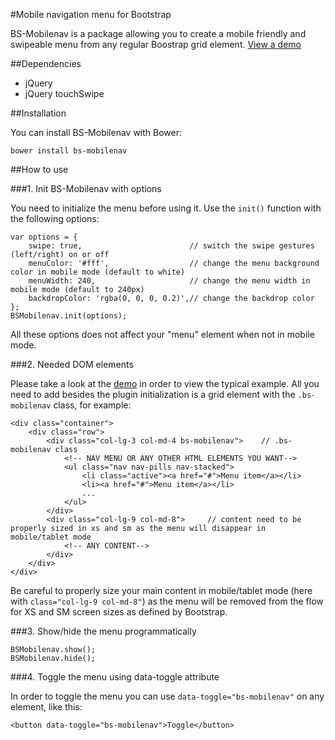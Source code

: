 #Mobile navigation menu for Bootstrap

BS-Mobilenav is a package allowing you to create a mobile friendly and swipeable menu from any regular Boostrap grid element. [View a demo](http://255kb.github.io/bs-mobilenav/)

##Dependencies
- jQuery
- jQuery touchSwipe

##Installation

You can install BS-Mobilenav with Bower:

    bower install bs-mobilenav

##How to use

###1. Init BS-Mobilenav with options

You need to initialize the menu before using it. Use the `init()` function with the following options:

    var options = {
        swipe: true,                        // switch the swipe gestures (left/right) on or off
        menuColor: '#fff',                  // change the menu background color in mobile mode (default to white)
        menuWidth: 240,                     // change the menu width in mobile mode (default to 240px)
        backdropColor: 'rgba(0, 0, 0, 0.2)',// change the backdrop color
    };
    BSMobilenav.init(options);

All these options does not affect your "menu" element when not in mobile mode.

###2. Needed DOM elements

Please take a look at the [demo](http://255kb.github.io/bs-mobilenav/) in order to view the typical example.
All you need to add besides the plugin initialization is a grid element with the `.bs-mobilenav` class, for example:

    <div class="container">
        <div class="row">
            <div class="col-lg-3 col-md-4 bs-mobilenav">    // .bs-mobilenav class
                <!-- NAV MENU OR ANY OTHER HTML ELEMENTS YOU WANT-->
                <ul class="nav nav-pills nav-stacked">
                    <li class="active"><a href="#">Menu item</a></li>
                    <li><a href="#">Menu item</a></li>
                    ...
                </ul>
            </div>
            <div class="col-lg-9 col-md-8">     // content need to be properly sized in xs and sm as the menu will disappear in mobile/tablet mode
                <!-- ANY CONTENT-->
            </div>
        </div>
    </div>

Be careful to properly size your main content in mobile/tablet mode (here with `class="col-lg-9 col-md-8"`) as the menu will be removed from the flow for XS and SM screen sizes as defined by Bootstrap.

###3. Show/hide the menu programmatically

    BSMobilenav.show();
    BSMobilenav.hide();

###4. Toggle the menu using data-toggle attribute

In order to toggle the menu you can use `data-toggle="bs-mobilenav"` on any element, like this:

    <button data-toggle="bs-mobilenav">Toggle</button>
